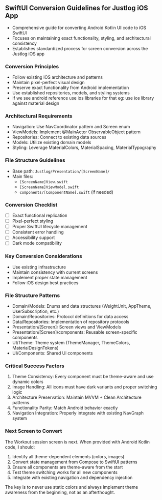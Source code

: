 ## SwiftUI Conversion Guidelines for Justlog iOS App

- Comprehensive guide for converting Android Kotlin UI code to iOS SwiftUI
- Focuses on maintaining exact functionality, styling, and architectural consistency
- Establishes standardized process for screen conversion across the Justlog iOS app

### Conversion Principles
- Follow existing iOS architecture and patterns
- Maintain pixel-perfect visual design
- Preserve exact functionality from Android implementation
- Use established repositories, models, and styling systems
- If we see android reference use ios libraries for that eg: use ios library against material design

### Architectural Requirements
- Navigation: Use NavCoordinator pattern and Screen enum
- ViewModels: Implement @MainActor ObservableObject pattern
- Repositories: Connect to existing data sources
- Models: Utilize existing domain models
- Styling: Leverage MaterialColors, MaterialSpacing, MaterialTypography

### File Structure Guidelines
- Base path: `Justlog/Presentation/[ScreenName]/`
- Main files:
  * `[ScreenName]View.swift`
  * `[ScreenName]ViewModel.swift`
  * `components/[ComponentName].swift` (if needed)

### Conversion Checklist
- [ ] Exact functional replication
- [ ] Pixel-perfect styling
- [ ] Proper SwiftUI lifecycle management
- [ ] Consistent error handling
- [ ] Accessibility support
- [ ] Dark mode compatibility

### Key Conversion Considerations
- Use existing infrastructure
- Maintain consistency with current screens
- Implement proper state management
- Follow iOS design best practices

### File Structure Patterns
- Domain/Models: Enums and data structures
  (WeightUnit, AppTheme, UserSubscription, etc.)
- Domain/Repositories: Protocol definitions for data access
- Data/Repositories: Implementation of repository protocols
- Presentation/[Screen]: Screen views and ViewModels
- Presentation/[Screen]/components: Reusable screen-specific components
- UI/Theme: Theme system (ThemeManager, ThemeColors, MaterialDesignTokens)
- UI/Components: Shared UI components

### Critical Success Factors
1. Theme Consistency: Every component must be theme-aware and use dynamic colors
2. Image Handling: All icons must have dark variants and proper switching logic
3. Architecture Preservation: Maintain MVVM + Clean Architecture patterns
4. Functionality Parity: Match Android behavior exactly
5. Navigation Integration: Properly integrate with existing NavGraph system

### Next Screen to Convert
The Workout session screen is next. When provided with Android Kotlin code, I should:
1. Identify all theme-dependent elements (colors, images)
2. Convert state management from Compose to SwiftUI patterns
3. Ensure all components are theme-aware from the start
4. Test theme switching works for all new components
5. Integrate with existing navigation and dependency injection

The key is to never use static colors and always implement theme awareness from the beginning, not as an afterthought.